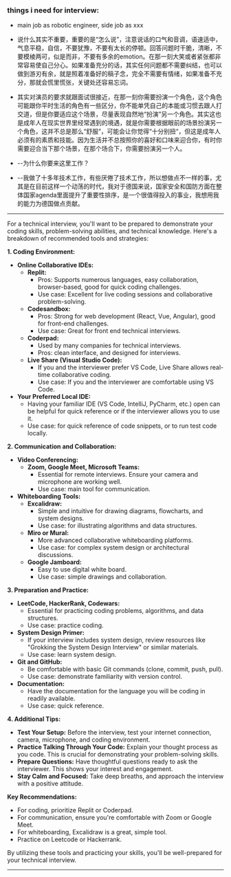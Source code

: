 
### things i need for interview:


+ main job as robotic engineer, side job as xxx

+ 说什么其实不重要，重要的是“怎么说”，注意说话的口气和音调，语速适中，气息平稳，自信，不要犹豫，不要有太长的停顿。回答问题时干脆，清晰，不要模棱两可，似是而非，不要有多余的emotion。在那一刻大笑或者紧张都非常容易使自己分心。如果准备充分的话，其实任何问题都不需要纠结，也可以做到游刃有余，就是照着准备好的稿子念，完全不需要有情绪，如果准备不充分，那就会慌里慌张，关键处还容易忘词。
+ 其实对演员的要求就跟面试很接近，在那一刻你需要扮演一个角色，这个角色可能跟你平时生活的角色有一些区分，你不能单凭自己的本能或习惯去跟人打交道，但是你要适应这个场景，尽量表现自然地“扮演”另一个角色。其实这也是成年人在现实世界里经常遇到的境遇，就是你需要根据眼前的场景扮演另一个角色，这并不总是那么“舒服”，可能会让你觉得“十分别扭“，但这是成年人必须有的素质和技能。因为生活并不总按照你的喜好和口味来迎合你，有时你需要迎合当下那个场景，在那个场合下，你需要扮演另一个人。
+ --为什么你要来这里工作？
+ --我做了十多年技术工作，有些厌倦了技术工作，所以想做点不一样的事，尤其是在目前这样一个动荡的时代，我对于德国来说，国家安全和国防方面在整体国家agenda里面提升了重要性排序，是一个很值得投入的事业，我想用我的能力为德国做点贡献。





---

For a technical interview, you'll want to be prepared to demonstrate your coding skills, problem-solving abilities, and technical knowledge. Here's a breakdown of recommended tools and strategies:

**1. Coding Environment:**

* **Online Collaborative IDEs:**
    * **Replit:**
        * Pros: Supports numerous languages, easy collaboration, browser-based, good for quick coding challenges.
        * Use case: Excellent for live coding sessions and collaborative problem-solving.
    * **Codesandbox:**
        * Pros: Strong for web development (React, Vue, Angular), good for front-end challenges.
        * Use case: Great for front end technical interviews.
    * **Coderpad:**
        * Used by many companies for technical interviews.
        * Pros: clean interface, and designed for interviews.
    * **Live Share (Visual Studio Code):**
        * If you and the interviewer prefer VS Code, Live Share allows real-time collaborative coding.
        * Use case: If you and the interviewer are comfortable using VS Code.
* **Your Preferred Local IDE:**
    * Having your familiar IDE (VS Code, IntelliJ, PyCharm, etc.) open can be helpful for quick reference or if the interviewer allows you to use it.
    * Use case: for quick reference of code snippets, or to run test code locally.

**2. Communication and Collaboration:**

* **Video Conferencing:**
    * **Zoom, Google Meet, Microsoft Teams:**
        * Essential for remote interviews. Ensure your camera and microphone are working well.
        * Use case: main tool for communication.
* **Whiteboarding Tools:**
    * **Excalidraw:**
        * Simple and intuitive for drawing diagrams, flowcharts, and system designs.
        * Use case: for illustrating algorithms and data structures.
    * **Miro or Mural:**
        * More advanced collaborative whiteboarding platforms.
        * Use case: for complex system design or architectural discussions.
    * **Google Jamboard:**
        * Easy to use digital white board.
        * Use case: simple drawings and collaboration.

**3. Preparation and Practice:**

* **LeetCode, HackerRank, Codewars:**
    * Essential for practicing coding problems, algorithms, and data structures.
    * Use case: practice coding.
* **System Design Primer:**
    * If your interview includes system design, review resources like "Grokking the System Design Interview" or similar materials.
    * Use case: learn system design.
* **Git and GitHub:**
    * Be comfortable with basic Git commands (clone, commit, push, pull).
    * Use case: demonstrate familiarity with version control.
* **Documentation:**
    * Have the documentation for the language you will be coding in readily available.
    * Use case: quick reference.

**4. Additional Tips:**

* **Test Your Setup:** Before the interview, test your internet connection, camera, microphone, and coding environment.
* **Practice Talking Through Your Code:** Explain your thought process as you code. This is crucial for demonstrating your problem-solving skills.
* **Prepare Questions:** Have thoughtful questions ready to ask the interviewer. This shows your interest and engagement.
* **Stay Calm and Focused:** Take deep breaths, and approach the interview with a positive attitude.

**Key Recommendations:**

* For coding, prioritize Replit or Coderpad.
* For communication, ensure you're comfortable with Zoom or Google Meet.
* For whiteboarding, Excalidraw is a great, simple tool.
* Practice on Leetcode or Hackerrank.

By utilizing these tools and practicing your skills, you'll be well-prepared for your technical interview.


***
